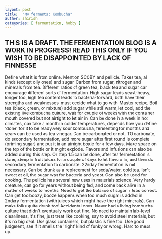 ```yaml
---
layout: post
title:  "My ferments: Kombucha"
author: shirish
categories: [ fermentation, hobby ]
---
```


## THIS IS A DRAFT. THE FERMENTATION BLOG IS A WORK IN PROGRESS! READ THIS ONLY IF YOU WISH TO BE DISAPPOINTED BY LACK OF FINNESSE

Define what it is from online. Mention SCOBY and pellicle. Takes tea, all kinds (except oily ones) and sugar. Carbon from sugar, nitrogen and minerals from tea. Different ratios of green tea, black tea and sugar can encourage different sorts of fermentation. High sugar leads yeast-heavy, longer too, high tea content leads to bacteria-forward, both have their strengths and weaknesses, must decide what to go with. Master recipe.
Boil tea (black, green, or mixture) add sugar while still warm, let cool, add the existing live kombucha culture, wait for couple of weeks with the container mouth covered but not airtight to let air in.
Can be done in a week in hot climates, can take a month in colder temperatures, depends how you define 'done' for it to be ready.very sour kombucha, fermenting for months and years can be used as tea vinegar.
Can be carbonated or not. TO carbonate, do secondary fermentation, add more sugar after first round is complete (priming sugar) and put it in an airtight bottle for a few days. Make space on the top of the bottle or it might explode. Flavors and infusions can also be added during this step. Or step 1.5 can be done, after tea fermentation is done, steep in fruit juices for a couple of days to let flavors in, and then do secondary fermentation to carbonate. 22nday fermentation is not necessary.
Can be drunk as a replacement for soda/water, cold tea. Isn't sweet at all, the sugar was for bacteria and yeast. Can also be used for cooking. The pellicle has several new uses in materials science.
Very hardy creature, can go for years without being fed, and come back alive in a matter of weeks to months. Need to get the balance of sugar + teas correct. Can get too boozy, booze happens when too much sugar is added in 2ndary fermentation (with juices which might have the right minerals). Can make folks quite drunk too! Accidental ones.
Never had a living kombucha culture that didn't eventually work out fine. No need to maintain lab-level cleanliness, it's fine, just treat like cooking, say to avoid steel materials, but it's no big deal. Use glass containers, but plastic is fine too. Use good judgment, see if it smells the 'right' kind of funky or wrong. Hard to mess up.
